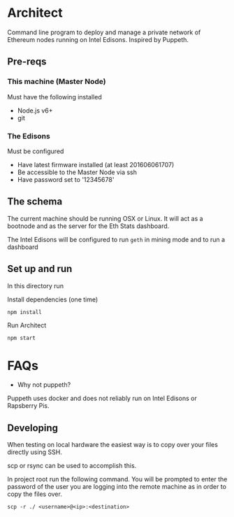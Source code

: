 # Architect

Command line program to deploy and manage a private network of Ethereum nodes running on Intel Edisons. Inspired by Puppeth.

## Pre-reqs

### This machine (Master Node)

Must have the following installed

* Node.js v6+
* git

### The Edisons

Must be configured

* Have latest firmware installed (at least 201606061707)
* Be accessible to the Master Node via ssh
* Have password set to '12345678'

## The schema

The current machine should be running OSX or Linux. It will act as a bootnode and as the server for the
Eth Stats dashboard.

The Intel Edisons will be configured to run `geth` in mining mode and to run a dashboard

## Set up and run

In this directory run

Install dependencies (one time)

```
npm install
```

Run Architect

```
npm start
```

# FAQs

- Why not puppeth?

Puppeth uses docker and does not reliably run on Intel Edisons or Rapsberry Pis.


## Developing

When testing on local hardware the easiest way is to copy over your files directly using SSH.

scp or rsync can be used to accomplish this.

In project root run the following command. You will be prompted to enter the password of the user you are logging into the remote machine as in order to copy the files over.

```
scp -r ./ <username>@<ip>:<destination>

```

